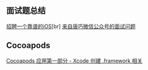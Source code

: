 
## 面试题总结
[招聘一个靠谱的iOS](https://github.com/ChenYilong/iOSInterviewQuestions/tree/master/01《招聘一个靠谱的iOS》面试题参考答案)[br]
[来自唐巧微信公众号的面试问题](https://www.jianshu.com/p/542b5a21e3d9)

## Cocoapods
[Cocoapods 应用第一部分 - Xcode 创建 .framework 相关](http://www.cocoachina.com/ios/20150906/13323.html)
